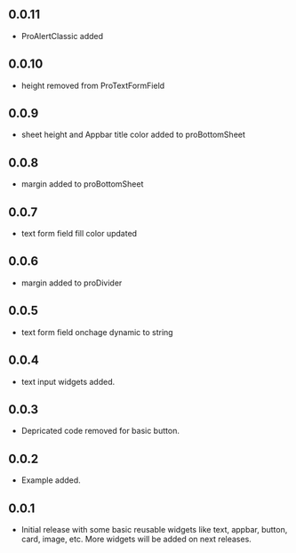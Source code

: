 ## 0.0.11

* ProAlertClassic added

## 0.0.10

* height removed from ProTextFormField

## 0.0.9

* sheet height and Appbar title color added to proBottomSheet

## 0.0.8

* margin added to proBottomSheet

## 0.0.7

* text form field fill color updated

## 0.0.6

* margin added to proDivider

## 0.0.5

* text form field onchage dynamic to string

## 0.0.4

* text input widgets added.

## 0.0.3

* Depricated code removed for basic button.

## 0.0.2

* Example added.

## 0.0.1

* Initial release with some basic reusable widgets like text, appbar, button, card, image, etc. More widgets will be added on next releases.